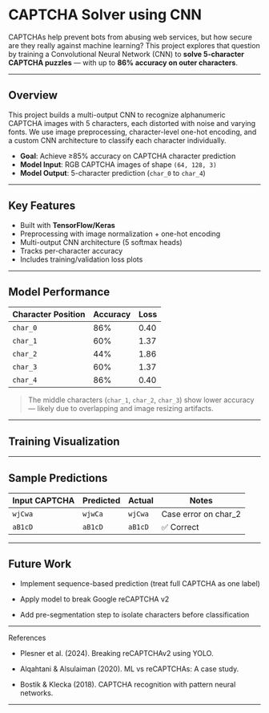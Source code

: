 # CAPTCHA Solver using CNN

CAPTCHAs help prevent bots from abusing web services, but how secure are they really against machine learning? This project explores that question by training a Convolutional Neural Network (CNN) to **solve 5-character CAPTCHA puzzles** — with up to **86% accuracy on outer characters**.

---

## Overview

This project builds a multi-output CNN to recognize alphanumeric CAPTCHA images with 5 characters, each distorted with noise and varying fonts. We use image preprocessing, character-level one-hot encoding, and a custom CNN architecture to classify each character individually.

- **Goal**: Achieve ≥85% accuracy on CAPTCHA character prediction  
- **Model Input**: RGB CAPTCHA images of shape `(64, 128, 3)`  
- **Model Output**: 5-character prediction (`char_0` to `char_4`)

---

## Key Features

- Built with **TensorFlow/Keras**
- Preprocessing with image normalization + one-hot encoding
- Multi-output CNN architecture (5 softmax heads)
- Tracks per-character accuracy
- Includes training/validation loss plots

---

## Model Performance

| Character Position | Accuracy | Loss |
|--------------------|----------|------|
| `char_0`           | 86%      | 0.40 |
| `char_1`           | 60%      | 1.37 |
| `char_2`           | 44%      | 1.86 |
| `char_3`           | 60%      | 1.37 |
| `char_4`           | 86%      | 0.40 |

> The middle characters (`char_1`, `char_2`, `char_3`) show lower accuracy — likely due to overlapping and image resizing artifacts.

---

## Training Visualization


---

## Sample Predictions

| Input CAPTCHA | Predicted | Actual | Notes |
|---------------|-----------|--------|-------|
| `wjCwa`       | `wjwCa`   | `wjCwa`| Case error on char_2 |
| `aB1cD`       | `aB1cD`   | `aB1cD`| ✅ Correct |

---

## Future Work

- Implement sequence-based prediction (treat full CAPTCHA as one label)

- Apply model to break Google reCAPTCHA v2

- Add pre-segmentation step to isolate characters before classification

---

References
- Plesner et al. (2024). Breaking reCAPTCHAv2 using YOLO.

- Alqahtani & Alsulaiman (2020). ML vs reCAPTCHAs: A case study.

- Bostik & Klecka (2018). CAPTCHA recognition with pattern neural networks.

---
